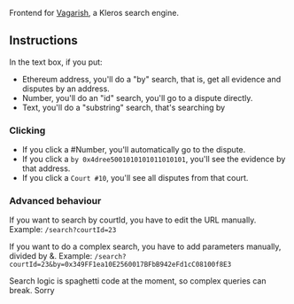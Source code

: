 Frontend for [Vagarish](https://github.com/greenlucid/vagarish), a Kleros search engine.

## Instructions

In the text box, if you put:

- Ethereum address, you'll do a "by" search, that is, get all evidence and disputes by an address.
- Number, you'll do an "id" search, you'll go to a dispute directly.
- Text, you'll do a "substring" search, that's searching by 

### Clicking
- If you click a #Number, you'll automatically go to the dispute.
- If you click a `by 0x4dree5001010101011010101`, you'll see the evidence by that address.
- If you click a `Court #10`, you'll see all disputes from that court.

### Advanced behaviour

If you want to search by courtId, you have to edit the URL manually. Example: `/search?courtId=23`

If you want to do a complex search, you have to add parameters manually, divided by &. Example: `/search?courtId=23&by=0x349FF1ea10E2560017BFbB942eFd1cC08100f8E3`

Search logic is spaghetti code at the moment, so complex queries can break. Sorry